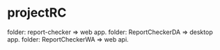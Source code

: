 # projectRC



folder: report-checker
	=> web app.
folder: ReportCheckerDA
	=> desktop app.
folder: ReportCheckerWA
	=> web api.